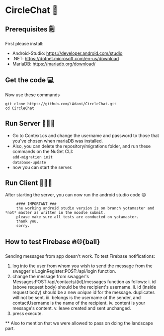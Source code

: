 # CircleChat 📲

## Prerequisites 🗒
First please install:

- Android-Studio: https://developer.android.com/studio
- .NET: https://dotnet.microsoft.com/en-us/download
- MariaDB: https://mariadb.org/download/

## Get the code 💻
Now use these commands

`git clone https://github.com/iAdani/CircleChat.git`<br/>
`cd CircleChat`

## Run Server 👨🏽‍💻
* Go to Context.cs and change the username and password to those that you've chosen when mariaDB was installed.
* Also, you can delete the repository/migrations folder, and run these commands on the NuGet CLI:<br/>
`add-migration init`<br/>
`database-update`
* now you can start the server.

## Run Client 👨🏽‍💻
After starting the server, you can now run the android studio code 😊

         #### IMPORTANT ###
         the working android studio version is on branch yotamaster and *not* master as written in the moodle submit.
         please make sure all tests are conducted on yotamaster.
         thank you.
         sorry.

## How to test Firebase 🔥⚾\{ball}
Sending messages from app doesn't work.
To test Firebase notifications: 
1) log into the user from whom you wish to send the message from the swagger's LoginRegister:POST:/api/login function.
2) change the message from swagger's Messages:POST:/api/contacts/{id}/messages function as follows:
   i. id (above request body) should be the recipient's username.
  ii. id (inside request body) should be a new *unique* id for the message. duplicates will not be sent.
 iii. belongs is the username of the sender, and contactUsername is the name of the recipient.
  iv. content is your message's content.
   v. leave created and sent unchanged.
3) press execute.



** Also to mention that we were allowed to pass on doing the landscape part.
